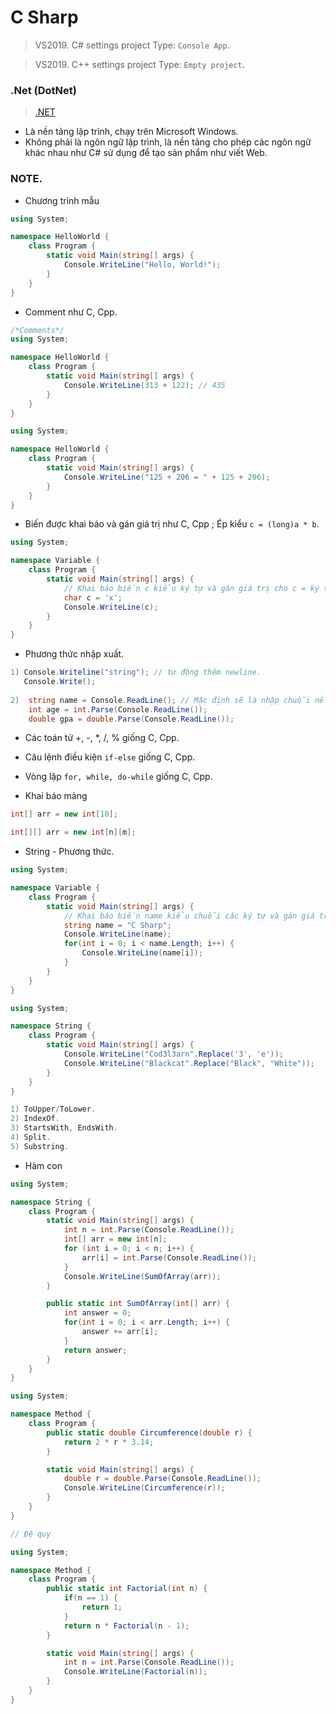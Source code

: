 # C Sharp
> VS2019. C# settings project Type: `Console App`.

> VS2019. C++ settings project Type: `Empty project`.

### .Net (DotNet)
>[.NET](https://dotnet.microsoft.com/en-us/download)
- Là nền tảng lập trình, chạy trên Microsoft Windows.
- Không phải là ngôn ngữ lập trình, là nền tảng cho phép các ngôn ngữ khác nhau như C# sử dụng để tạo sản phẩm như viết Web.

### NOTE.

- Chương trình mẫu

```C#
using System;

namespace HelloWorld {
    class Program {
        static void Main(string[] args) {
            Console.WriteLine("Hello, World!");
        }
    }
}
```

- Comment như C, Cpp.

```C#
/*Comments*/
using System;

namespace HelloWorld {
    class Program {
        static void Main(string[] args) {
            Console.WriteLine(313 + 122); // 435
        }
    }
}

using System;

namespace HelloWorld {
    class Program {
        static void Main(string[] args) {
            Console.WriteLine("125 + 206 = " + 125 + 206);
        }
    }
}
```

- Biến được khai báo và gán giá trị như C, Cpp ; Ép kiểu `c = (long)a * b`.

```C#
using System;

namespace Variable {
    class Program {
        static void Main(string[] args) {
            // Khai báo biến c kiểu ký tự và gán giá trị cho c = ký tự 'x'
            char c = 'x';
            Console.WriteLine(c);
        }
    }
}
```

- Phương thức nhập xuất.

```C#
1) Console.Writeline("string"); // tự động thêm newline.
   Console.Write();
   
2)  string name = Console.ReadLine(); // Mặc định sẽ là nhập chuỗi nếu nhập các kiểu dữ liệu khác cần `<Kiểu dữ liệu>.Parse(Console.ReadLine())`.
    int age = int.Parse(Console.ReadLine());
    double gpa = double.Parse(Console.ReadLine());
```

- Các toán tử +, -, *, /, % giống C, Cpp.

- Câu lệnh điều kiện `if-else` giống C, Cpp.

- Vòng lặp `for, while, do-while` giống C, Cpp.

- Khai báo mảng

```C#
int[] arr = new int[10];

int[][] arr = new int[n][m];
```

- String - Phương thức.

```C#
using System;

namespace Variable {
    class Program {
        static void Main(string[] args) {
            // Khai báo biến name kiểu chuỗi các ký tự và gán giá trị cho name = "Codelearn"
            string name = "C Sharp";
            Console.WriteLine(name);
            for(int i = 0; i < name.Length; i++) {
				Console.WriteLine(name[i]);
			}
        }
    }
}
```

```C#
using System;

namespace String {
    class Program {
        static void Main(string[] args) {
            Console.WriteLine("Cod3l3arn".Replace('3', 'e'));
            Console.WriteLine("Blackcat".Replace("Black", "White"));
        }
    }
}

1) ToUpper/ToLower.
2) IndexOf.
3) StartsWith, EndsWith. 
4) Split.
5) Substring.
```

- Hàm con 

```C#
using System;

namespace String {
    class Program {
        static void Main(string[] args) {
            int n = int.Parse(Console.ReadLine());
            int[] arr = new int[n];
            for (int i = 0; i < n; i++) {
                arr[i] = int.Parse(Console.ReadLine());
            }
            Console.WriteLine(SumOfArray(arr));
        }

        public static int SumOfArray(int[] arr) {
            int answer = 0;
            for(int i = 0; i < arr.Length; i++) {
                answer += arr[i];
            }
            return answer;
	    }
    }
}
```

```C#
using System;

namespace Method {
    class Program {
        public static double Circumference(double r) {
            return 2 * r * 3.14;
        }

        static void Main(string[] args) {
            double r = double.Parse(Console.ReadLine());
            Console.WriteLine(Circumference(r));
        }
    }
}
```

```C#
// Đệ quy

using System;

namespace Method {
    class Program {
        public static int Factorial(int n) {
            if(n == 1) {
                return 1;
            }
            return n * Factorial(n - 1);
        }

        static void Main(string[] args) {
            int n = int.Parse(Console.ReadLine());
            Console.WriteLine(Factorial(n));
        }
    }
}
```
